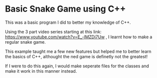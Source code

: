 # Basic Snake Game using C++

This was a basic program I did to better my knowledge of C++.

Using the 3 part video series starting at this link: https://www.youtube.com/watch?v=E_-lMZDi7Uw , I learnt how to make a regular snake game.

This example taught me a few new features but helped me to better learn the basics of C++, althought the ned game is definetly not the greatest!

If I were to do this again, I would make seperate files for the classes and make it work in this manner instead.
